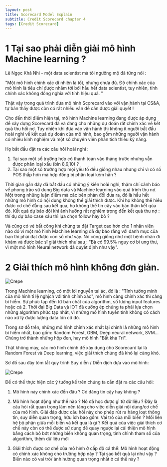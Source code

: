 ```yaml
---
layout: post
title: Scorecard Model Explain
subtitle: Credit Scorecard chapter 4
tags: [Credit Scorecard]
---
```



# 1 Tại sao phải diễn giải mô hình Machine learning ?


Lê Ngọc Khả Nhi - một data scientist mà tôi ngưỡng mộ đã từng nói : 

"Một mô hình chính xác dĩ nhiên là tốt, nhưng chưa đủ. Độ chính xác của mô hình là tiêu chí được nhắm tới bởi hầu hết data scientist, tuy nhiên, tính chính xác không đồng nghĩa với tính hiệu quả. "

Thật vậy trong quá trình đưa mô hình Scorecard vào với vận hành tại CS&A, tự bản thấy được còn có rất nhiều vấn đề cần được giải quyết ! 


Cho đến thời điểm hiện tại, mô hình Machine learning đang được áp dụng để xây dựng Scorecard đã và đang cho những dự đoán rất chính xác về kết quả thu hồi nợ. Tuy nhiên khi đưa vào vận hành thì không ít người bắt đầu hoài nghi về kết quả dự đoán của mô hình, bao gồm những người vận hành có nhiều kinh nghiệm và một số chuyên viên phân tích thiếu kỹ năng. 

Họ bắt đầu đặt ra các câu hỏi hoài nghi : 

1. Tại sao một số trường hợp có thanh toán vào tháng trước nhưng vẫn được phân loại xấu (bin 8,9,10) ?
2. Tại sao một số trường hợp mọi yếu tố đều giống nhau nhưng chỉ vì có số POS thấp hơn mà hợp đồng bị phân loại kém hẳn ?

Thời gian gần đây đã bắt đầu có những ý kiến hoài nghi, thậm chí cảnh báo về phong trào sử dụng Big data và Machine learning vào quá trình thu nợ. Một trong những luận điểm mà các bên phản đối đưa ra, đó là hầu hết những mô hình có nội dung không thể giải thích được. Khi họ không thể hiểu được cơ chế đằng sau kết quả, họ không thể tin cậy vào bản thân kết qủa đó. Kết quả dự báo đôi khi ảnh hưởng rất nghiêm trọng đến kết quả thu nợ : thí dụ dự báo case xấu thì lựa chọn follow hay bỏ ?

Và cũng có vẻ bất công khi chúng ta đặt Target cao hơn cho 1 nhân viên nào đó vì một mô hình Machine learning đã dự báo rằng với danh mục của bạn thì phải đạt được con số như vậy. Nó cũng giống như một bệnh nhân đi khám và được bác sĩ giải thích như sau : "Bà có 99.5% nguy cơ bi ung thư, vì một mô hình Neural network đã quyết định như vậy". 


# 2 Giải thích mô hình không đơn giản.

![Crepe](https://raw.githubusercontent.com/minmax49/minmax49.github.io/master/img/scorecard_chapter4_0.png)

Trong Machine learning, có một lời nguyền tai ác, đó là : "Tính tường minh của mô hình tỉ lệ nghịch với tính chính xác", mô hình càng chính xác thì càng bí hiểm. Sự phức tạp đến từ bản chất của algorithm, số lượng input features hoặc cả 2. Thời đại Big Data và IOT đã cưỡng ép chúng ta phải lựa chọn những algorithm phức tạp nhất, vì những mô hình tuyến tính không có cách nào xử lý được lượng data lớn cỡ đó.

Trong sơ đồ trên, những mô hình chính xác nhất lại chính là những mô hình bí hiểm nhất, bao gồm: Random Forest, GBM, Deep neural network, SVM… Chúng trở thành những hộp đen, hay mô hình "Bất khả Tri".

Thật không may, các mô hình chính để xây dụng cho Scorecard lại là Random Forest và Deep learning, việc giải thích chúng đã khó lại càng khó. 

Sơ đồ sau đây tóm tắt quy trình Suy diễn / Diễn dịch dựa vào mô hình:

![Crepe](https://raw.githubusercontent.com/minmax49/minmax49.github.io/master/img/scorecard_chapter4_1.png)

Để có thể thực hiện các ý tưởng kể trên chúng ta cần đặt ra các câu hỏi: 
  1. Mô hình này chính xác đến đâu ? Có đáng tin cậy hay không ? 

  2. Mô hình hoạt động như thế nào ? Nó đã học được gì từ dữ liệu ? Đây là câu hỏi rất quan trọng làm nền tảng cho việc diễn giải nội dung/cơ chế của mô hình. Giải đáp được câu hỏi này cho phép rút ra hàng loạt thông tin, suy diễn quan trọng, hữu ích bao gồm: Vai trò của mỗi biến ? Mối liên hệ bộ phận giữa mỗi biến và kết quả là gì ? Kết quả của việc giải thích cơ chế này còn có thể được sử dụng để quay ngược lại cải thiện mô hình bằng cách bỏ bớt những biến không quan trọng, tinh chỉnh tham số của algorithm, thêm dữ liệu mới

  3. Giải thích được cơ chế của mô hình ở cấp độ cá thể: Mô hình hoạt động có chính xác không cho trường hợp này ? Tại sao kết quả lại như vậy ? Biến nào có vai trò/ ảnh hưởng quan trọng nhất ở cá thể này ?

